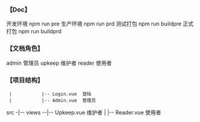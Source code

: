 ### 【Doc】
开发环境 npm run pre
生产环境 npm run prd
测试打包 npm run buildpre
正式打包 npm run buildprd

### 【文档角色】
admin  管理员
upkeep 维护者
reader 使用者

### 【项目结构】
     |           |-- Login.vue  登陆
     |           |-- Admin.vue  管理员
src -|-- views --|-- Upkeep.vue 维护者
     |           |-- Reader.vue 使用者

###